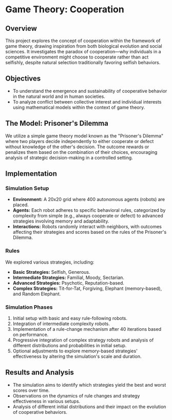 
# Game Theory: Cooperation

## Overview

This project explores the concept of cooperation within the framework of game theory, drawing inspiration from both biological evolution and social sciences. It investigates the paradox of cooperation—why individuals in a competitive environment might choose to cooperate rather than act selfishly, despite natural selection traditionally favoring selfish behaviors.

## Objectives

- To understand the emergence and sustainability of cooperative behavior in the natural world and in human societies.
- To analyze conflict between collective interest and individual interests using mathematical models within the context of game theory.

## The Model: Prisoner's Dilemma

We utilize a simple game theory model known as the "Prisoner's Dilemma" where two players decide independently to either cooperate or defect without knowledge of the other's decision. The outcome rewards or penalizes them based on the combination of their choices, encouraging analysis of strategic decision-making in a controlled setting.

## Implementation

### Simulation Setup

- **Environment:** A 20x20 grid where 400 autonomous agents (robots) are placed.
- **Agents:** Each robot adheres to specific behavioral rules, categorized by complexity from simple (e.g., always cooperate or defect) to advanced strategies involving memory and adaptability.
- **Interactions:** Robots randomly interact with neighbors, with outcomes affecting their strategies and scores based on the rules of the Prisoner's Dilemma.

### Rules

We explored various strategies, including:
- **Basic Strategies:** Selfish, Generous.
- **Intermediate Strategies:** Familial, Moody, Sectarian.
- **Advanced Strategies:** Psychotic, Reputation-based.
- **Complex Strategies:** Tit-for-Tat, Forgiving, Elephant (memory-based), and Random Elephant.

### Simulation Phases

1. Initial setup with basic and easy rule-following robots.
2. Integration of intermediate complexity robots.
3. Implementation of a rule-change mechanism after 40 iterations based on performance.
4. Progressive integration of complex strategy robots and analysis of different distributions and probabilities in initial setup.
5. Optional adjustments to explore memory-based strategies' effectiveness by altering the simulation's scale and duration.

## Results and Analysis

- The simulation aims to identify which strategies yield the best and worst scores over time.
- Observations on the dynamics of rule changes and strategy effectiveness in various setups.
- Analysis of different initial distributions and their impact on the evolution of cooperative behaviors.
